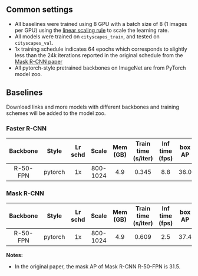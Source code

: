 ## Common settings

- All baselines were trained using 8 GPU with a batch size of 8 (1 images per GPU) using the [linear scaling rule](https://arxiv.org/abs/1706.02677) to scale the learning rate. 
- All models were trained on `cityscapes_train`, and tested on `cityscapes_val`.
- 1x training schedule indicates 64 epochs which corresponds to slightly less than the 24k iterations reported in the original schedule from the [Mask R-CNN paper](https://arxiv.org/abs/1703.06870)
- All pytorch-style pretrained backbones on ImageNet are from PyTorch model zoo.


## Baselines

Download links and more models with different backbones and training schemes will be added to the model zoo.


### Faster R-CNN

|    Backbone     |  Style  | Lr schd | Scale    | Mem (GB) | Train time (s/iter) | Inf time (fps) | box AP | Download |
| :-------------: | :-----: | :-----: | :---:    | :------: | :-----------------: | :------------: | :----: | :------: |
|    R-50-FPN     | pytorch |   1x    | 800-1024 | 4.9      | 0.345               | 8.8            | 36.0   | [model](https://open-mmlab.s3.ap-northeast-2.amazonaws.com/mmdetection/models/cityscapes/faster_rcnn_r50_fpn_1x_city_20190727-7b9c0534.pth) |

### Mask R-CNN

|    Backbone     |  Style  | Lr schd | Scale    | Mem (GB) | Train time (s/iter) | Inf time (fps) | box AP | mask AP | Download |
| :-------------: | :-----: | :-----: | :------: | :------: | :-----------------: | :------------: | :----: | :-----: | :------: |
|    R-50-FPN     | pytorch |   1x    | 800-1024 | 4.9      | 0.609               | 2.5            | 37.4  |  32.5   | [model](https://open-mmlab.s3.ap-northeast-2.amazonaws.com/mmdetection/models/cityscapes/mask_rcnn_r50_fpn_1x_city_20190727-9b3c56a5.pth) |

**Notes:**
- In the original paper, the mask AP of Mask R-CNN R-50-FPN is 31.5.


